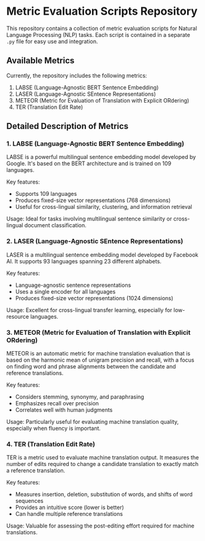 # Metric Evaluation Scripts Repository

This repository contains a collection of metric evaluation scripts for Natural Language Processing (NLP) tasks. Each script is contained in a separate `.py` file for easy use and integration.

## Available Metrics

Currently, the repository includes the following metrics:

1. LABSE (Language-Agnostic BERT Sentence Embedding)
2. LASER (Language-Agnostic SEntence Representations)
3. METEOR (Metric for Evaluation of Translation with Explicit ORdering)
4. TER (Translation Edit Rate)

## Detailed Description of Metrics

### 1. LABSE (Language-Agnostic BERT Sentence Embedding)

LABSE is a powerful multilingual sentence embedding model developed by Google. It's based on the BERT architecture and is trained on 109 languages.

Key features:
- Supports 109 languages
- Produces fixed-size vector representations (768 dimensions)
- Useful for cross-lingual similarity, clustering, and information retrieval

Usage: Ideal for tasks involving multilingual sentence similarity or cross-lingual document classification.

### 2. LASER (Language-Agnostic SEntence Representations)

LASER is a multilingual sentence embedding model developed by Facebook AI. It supports 93 languages spanning 23 different alphabets.

Key features:
- Language-agnostic sentence representations
- Uses a single encoder for all languages
- Produces fixed-size vector representations (1024 dimensions)

Usage: Excellent for cross-lingual transfer learning, especially for low-resource languages.

### 3. METEOR (Metric for Evaluation of Translation with Explicit ORdering)

METEOR is an automatic metric for machine translation evaluation that is based on the harmonic mean of unigram precision and recall, with a focus on finding word and phrase alignments between the candidate and reference translations.

Key features:
- Considers stemming, synonymy, and paraphrasing
- Emphasizes recall over precision
- Correlates well with human judgments

Usage: Particularly useful for evaluating machine translation quality, especially when fluency is important.

### 4. TER (Translation Edit Rate)

TER is a metric used to evaluate machine translation output. It measures the number of edits required to change a candidate translation to exactly match a reference translation.

Key features:
- Measures insertion, deletion, substitution of words, and shifts of word sequences
- Provides an intuitive score (lower is better)
- Can handle multiple reference translations

Usage: Valuable for assessing the post-editing effort required for machine translations.
